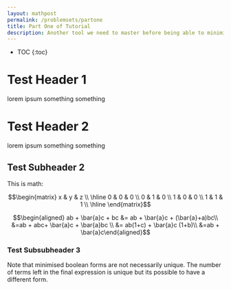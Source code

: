 ```yaml
---
layout: mathpost
permalink: /problemsets/partone
title: Part One of Tutorial
description: Another tool we need to master before being able to minimise or reduce boolean expression is boolean algebra properties. 
---
```


* TOC
{:toc}

# Test Header 1
lorem ipsum something something

# Test Header 2
lorem ipsum something something

## Test Subheader 2
This is math:

$$\begin{matrix}
x & y & z \\ 
\hline 
0 & 0 & 0 \\ 0 & 1 & 0 \\ 1 & 0 & 0 \\ 1 & 1 & 1 \\ \hline \end{matrix}$$

$$\begin{aligned}
ab + \bar{a}c + bc &=  ab + \bar{a}c + (\bar{a}+a)bc\\
&=ab + abc+ \bar{a}c + \bar{a}bc \\
&= ab(1+c) + \bar{a}c (1+b)\\
&=ab + \bar{a}c\end{aligned}$$

### Test Subsubheader 3

<div class="yellowbox"> Note that minimised boolean forms are not necessarily unique. The number of terms left in the final expression is unique but its possible to have a different form. </div>

<br />
